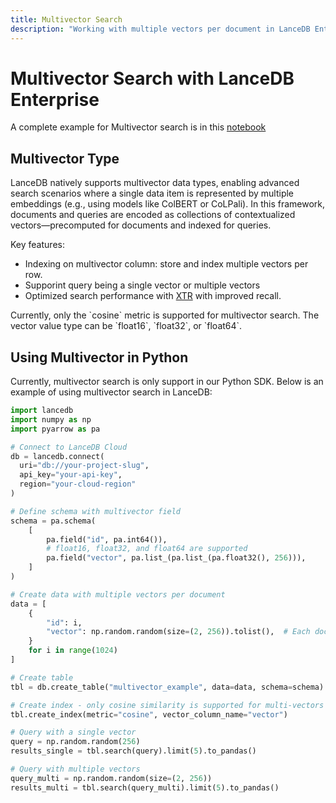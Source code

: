 ```yaml
---
title: Multivector Search
description: "Working with multiple vectors per document in LanceDB Enterprise"
---
```


# Multivector Search with LanceDB Enterprise

A complete example for Multivector search is in this [notebook](https://colab.research.google.com/github/lancedb/vectordb-recipes/blob/main/examples/saas_examples/python_notebook/Multivector_on_LanceDB_Cloud.ipynb)

## Multivector Type

LanceDB natively supports multivector data types, enabling advanced search scenarios where 
a single data item is represented by multiple embeddings (e.g., using models like ColBERT 
or CoLPali). In this framework, documents and queries are encoded as collections of 
contextualized vectors—precomputed for documents and indexed for queries.

Key features:
- Indexing on multivector column: store and index multiple vectors per row.
- Supporint query being a single vector or multiple vectors
- Optimized search performance with [XTR](https://arxiv.org/abs/2501.17788) with improved recall.

<Info>
Currently, only the `cosine` metric is supported for multivector search. 
The vector value type can be `float16`, `float32`, or `float64`.
</Info>

## Using Multivector in Python

Currently, multivector search is only support in our Python SDK. 
Below is an example of using multivector search in LanceDB:

```Python Python
import lancedb
import numpy as np
import pyarrow as pa

# Connect to LanceDB Cloud
db = lancedb.connect(
  uri="db://your-project-slug",
  api_key="your-api-key",
  region="your-cloud-region"
)

# Define schema with multivector field
schema = pa.schema(
    [
        pa.field("id", pa.int64()),
        # float16, float32, and float64 are supported
        pa.field("vector", pa.list_(pa.list_(pa.float32(), 256))),
    ]
)

# Create data with multiple vectors per document
data = [
    {
        "id": i,
        "vector": np.random.random(size=(2, 256)).tolist(),  # Each document has 2 vectors
    }
    for i in range(1024)
]

# Create table
tbl = db.create_table("multivector_example", data=data, schema=schema)

# Create index - only cosine similarity is supported for multi-vectors
tbl.create_index(metric="cosine", vector_column_name="vector")

# Query with a single vector
query = np.random.random(256)
results_single = tbl.search(query).limit(5).to_pandas()

# Query with multiple vectors
query_multi = np.random.random(size=(2, 256))
results_multi = tbl.search(query_multi).limit(5).to_pandas()
```